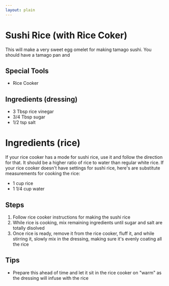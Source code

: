 ```yaml
---
layout: plain
---
```


# Sushi Rice (with Rice Coker)

This will make a very sweet egg omelet for making tamago sushi. You should have a tamago pan and 

## Special Tools
* Rice Cooker

## Ingredients (dressing)
* 3 Tbsp rice vinegar
* 3/4 Tbsp sugar
* 1/2 tsp salt

# Ingredients (rice)
If your rice cooker has a mode for sushi rice, use it and follow the direction for that. It should be a higher ratio of rice to water than regular white rice. If your rice cooker doesn't have settings for sushi rice, here's are substitute measurements for cooking the rice:

* 1 cup rice
* 1 1/4 cup water


## Steps

1. Follow rice cooker instructions for making the sushi rice
1. While rice is cooking, mix remaining ingredients until sugar and salt are totally disolved
1. Once rice is ready, remove it from the rice cooker, fluff it, and while stirring it, slowly mix in the dressing, making sure it's evenly coating all the rice

## Tips
* Prepare this ahead of time and let it sit in the rice cooker on "warm" as the dressing will infuse with the rice
